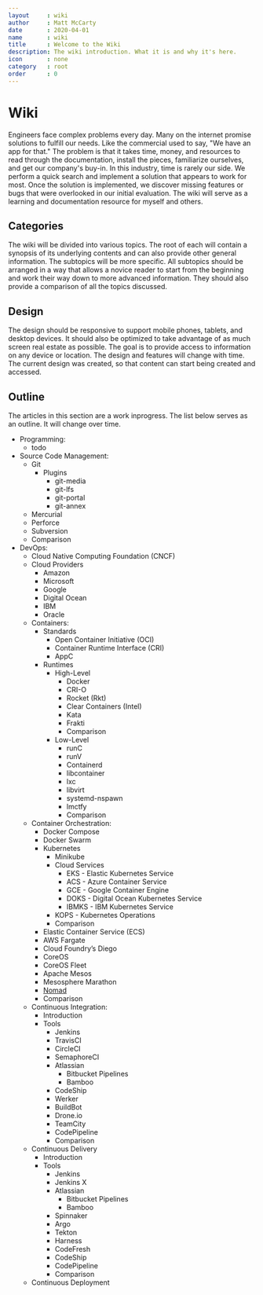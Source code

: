 ```yaml
---
layout     : wiki
author     : Matt McCarty
date       : 2020-04-01
name       : wiki
title      : Welcome to the Wiki
description: The wiki introduction. What it is and why it's here.
icon       : none
category   : root
order      : 0
---
```

# Wiki

Engineers face complex problems every day. Many on the internet promise solutions to fulfill our needs. Like the commercial used to say, "We have an app for that." The problem is that it takes time, money, and resources to read through the documentation, install the pieces, familiarize ourselves, and get our company's buy-in. In this industry, time is rarely our side. We perform a quick search and implement a solution that appears to work for most. Once the solution is implemented, we discover missing features or bugs that were overlooked in our initial evaluation. The wiki will serve as a learning and documentation resource for myself and others.

## Categories

The wiki will be divided into various topics. The root of each will contain a synopsis of its underlying contents and can also provide other general information. The subtopics will be more specific. All subtopics should be arranged in a way that allows a novice reader to start from the beginning and work their way down to more advanced information. They should also provide a comparison of all the topics discussed.

## Design

The design should be responsive to support mobile phones, tablets, and desktop devices. It should also be optimized to take advantage of as much screen real estate as possible. The goal is to provide access to information on any device or location. The design and features will change with time. The current design was created, so that content can start being created and accessed.

## Outline

The articles in this section are a work inprogress. The list below serves as an outline. It will change over time.

- Programming:
    - todo
- Source Code Management:
    - Git
        - Plugins
            - git-media
            - git-lfs
            - git-portal
            - git-annex
    - Mercurial
    - Perforce
    - Subversion
    - Comparison
- DevOps:
  - Cloud Native Computing Foundation (CNCF)
  - Cloud Providers
    - Amazon
    - Microsoft
    - Google
    - Digital Ocean
    - IBM
    - Oracle
  - Containers:
    - Standards
        - Open Container Initiative (OCI)
        - Container Runtime Interface (CRI)
        - AppC
    - Runtimes
        - High-Level
            - Docker
            - CRI-O
            - Rocket (Rkt)
            - Clear Containers (Intel)
            - Kata
            - Frakti
            - Comparison
        - Low-Level
            - runC
            - runV
            - Containerd
            - libcontainer
            - lxc
            - libvirt
            - systemd-nspawn
            - lmctfy
            - Comparison
  - Container Orchestration:
    - Docker Compose
    - Docker Swarm
    - Kubernetes
        - Minikube
        - Cloud Services
            - EKS   - Elastic Kubernetes Service
            - ACS   - Azure Container Service
            - GCE   - Google Container Engine
            - DOKS  - Digital Ocean Kubernetes Service
            - IBMKS - IBM Kubernetes Service
        - KOPS - Kubernetes Operations
        - Comparison
    - Elastic Container Service (ECS)
    - AWS Fargate
    - Cloud Foundry’s Diego
    - CoreOS
    - CoreOS Fleet
    - Apache Mesos
    - Mesosphere Marathon
    - [Nomad](https://www.nomadproject.io/)
    - Comparison
  - Continuous Integration:
    - Introduction
    - Tools
      - Jenkins
      - TravisCI
      - CircleCI
      - SemaphoreCI
      - Atlassian
        - Bitbucket Pipelines
        - Bamboo
      - CodeShip
      - Werker
      - BuildBot
      - Drone.io
      - TeamCity
      - CodePipeline
      - Comparison
  - Continuous Delivery
    - Introduction
    - Tools
      - Jenkins
      - Jenkins X
      - Atlassian
        - Bitbucket Pipelines
        - Bamboo
      - Spinnaker
      - Argo
      - Tekton
      - Harness
      - CodeFresh
      - CodeShip
      - CodePipeline
      - Comparison
  - Continuous Deployment